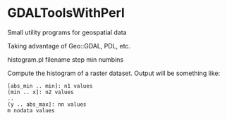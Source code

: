 # GDALToolsWithPerl
Small utility programs for geospatial data

Taking advantage of Geo::GDAL, PDL, etc.

histogram.pl filename step min numbins

Compute the histogram of a raster dataset. Output will be something like:

```
[abs_min .. min]: n1 values
(min .. x]: n2 values
..
(y .. abs_max]: nn values
m nodata values
```